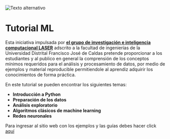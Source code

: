 ![Texto alternativo](https://laserud.co/wp-content/uploads/2020/05/cropped-LOGOLASER-1.jpg "Grupo LASER")

# Tutorial ML

Esta iniciativa impulsada por **<a href="https://laserud.co">el grupo de investigación e inteligencia computacional LASER</a>** adscrito a la facultad de ingenierías de la Universidad Distrital Francisco José de Caldas pretende proporcionar a los estudiantes y al publico en general la comprensión de los conceptos mínimos requeridos para el análisis y procesamiento de datos, por medio de ejemplos y material reproducible permitiendole al aprendiz adquirir los conocimientos de forma práctica.

En este tutorial se pueden encontrar los siguientes temas:

* **Introducción a Python**
* **Preparación de los datos**
* **Análisis exploratorio**
* **Algoritmos clásicos de machine learning**
* **Redes neuronales**

Para ingresar al sitio web con los ejemplos y las guías debes hacer click <a href="https://colab.research.google.com/github/LASER-UD/machinelearning/blob/main/index.ipynb">aquí</a>
